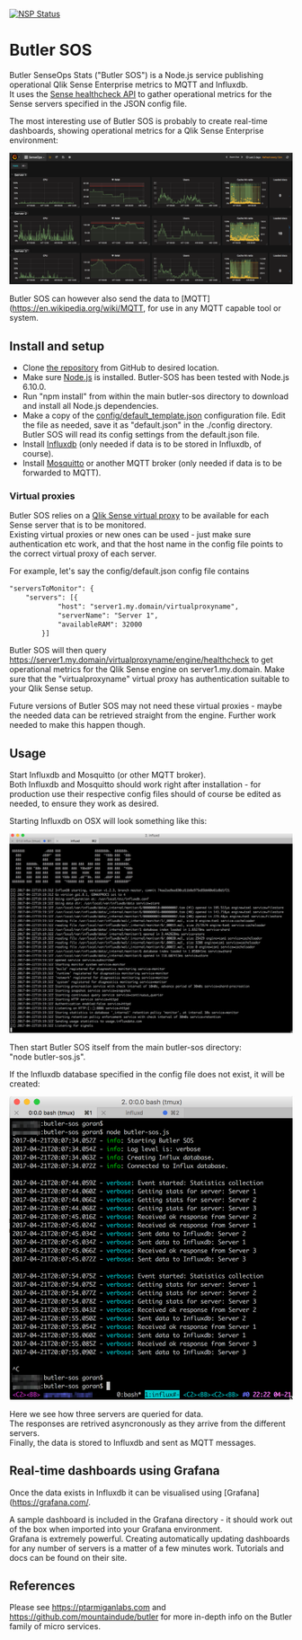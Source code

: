 [![NSP Status](https://nodesecurity.io/orgs/ptarmiganlabscom/projects/adfd09d2-140c-42ae-9f2f-6376c6d45f6d/badge)](https://nodesecurity.io/orgs/ptarmiganlabscom/projects/adfd09d2-140c-42ae-9f2f-6376c6d45f6d)
  
# Butler SOS
Butler SenseOps Stats ("Butler SOS") is a Node.js service publishing operational Qlik Sense Enterprise metrics to MQTT and Influxdb.  
It uses the [Sense healthcheck API](http://help.qlik.com/en-US/sense-developer/3.2/Subsystems/EngineAPI/Content/GettingSystemInformation/HealthCheckStatus.htm) to gather operational metrics for the Sense servers specified in the JSON config file.

The most interesting use of Butler SOS is probably to create real-time dashboards, showing operational metrics for a Qlik Sense Enterprise environment:

![Grafana dashboard](img/senseops-1.png "SenseOps dashboard using Grafana")


Butler SOS can however also send the data to [MQTT](https://en.wikipedia.org/wiki/MQTT, for use in any MQTT capable tool or system.



## Install and setup
* Clone [the repository](https://github.com/mountaindude/butler-sos) from GitHub to desired location.  
* Make sure [Node.js](https://nodejs.org) is installed. Butler-SOS has been tested with Node.js 6.10.0. 
* Run "npm install" from within the main butler-sos directory to download and install all Node.js dependencies.
* Make a copy of the [config/default_template.json](https://github.com/mountaindude/butler-sos/blob/master/config/default_template.json) configuration file. Edit the file as needed, save it as "default.json" in the ./config directory.
Butler SOS will read its config settings from the default.json file.
* Install [Influxdb](https://docs.influxdata.com/influxdb/v1.2/introduction) (only needed if data is to be stored in Influxdb, of course).
* Install [Mosquitto](https://mosquitto.org) or another MQTT broker (only needed if data is to be forwarded to MQTT).

### Virtual proxies
Butler SOS relies on a [Qlik Sense virtual proxy](http://help.qlik.com/en-US/sense/3.2/Subsystems/ManagementConsole/Content/create-virtual-proxy.htm) to be available for each Sense server that is to be monitored.  
Existing virtual proxies or new ones can be used - just make sure authentication etc work, and that the host name in the config file points to the correct virtual proxy of each server.
  
For example, let's say the config/default.json config file contains 

    "serversToMonitor": {
        "servers": [{
                "host": "server1.my.domain/virtualproxyname",
                "serverName": "Server 1",
                "availableRAM": 32000
            }]

Butler SOS will then query https://server1.my.domain/virtualproxyname/engine/healthcheck to get operational metrics for the Qlik Sense engine on server1.my.domain.
Make sure that the "virtualproxyname" virtual proxy has authentication suitable to your Qlik Sense setup.

Future versions of Butler SOS may not need these virtual proxies - maybe the needed data can be retrieved straight from the engine. Further work needed to make this happen though.


## Usage
Start Influxdb and Mosquitto (or other MQTT broker).   
Both Influxdb and Mosquitto should work right after installation - for production use their respective config files should of course be edited as needed, to ensure they work as desired.

Starting Influxdb on OSX will look something like this:

![Starting Influxdb](img/influxdb-1.png "Starting Influxdb")



Then start Butler SOS itself from the main butler-sos directory:  
"node butler-sos.js".  
  
If the Influxdb database specified in the config file does not exist, it will be created:

![Starting Butler SOS](img/butler-sos-1.png "Starting Butler SOS")

Here we see how three servers are queried for data.  
The responses are retrived asyncronously as they arrive from the different servers.  
Finally, the data is stored to Influxdb and sent as MQTT messages.



## Real-time dashboards using Grafana
Once the data exists in Influxdb it can be visualised using [Grafana](https://grafana.com/.
  
A sample dashboard is included in the Grafana directory - it should work out of the box when imported into your Grafana environment.  
Grafana is extremely powerful. Creating automatically updating dashboards for any number of servers is a matter of a few minutes work. Tutorials and docs can be found on their site.


## References
  
Please see https://ptarmiganlabs.com and https://github.com/mountaindude/butler for more in-depth info on the Butler family of micro services.
